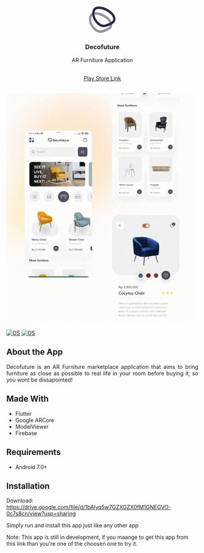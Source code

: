 <br />
<p align="center">
  <a href="https://github.com/nashirat/Decofuture">
    <img src="assets/images/newlogo.png" width="70" height="70"alt="Logo">
  </a>

  <h3 align="center">Decofuture</h3>
  <p align="center">
    AR Furniture Application
    <br>
    <br>
  </p>
</p>

<p align="center">
    <a href="https://play.google.com/store/apps/details?id=com.retruxstudio.decofuture2">Play Store Link</a>
    <br>
    <br>
  </p>
</p>

<p align="center">
  <img src="assets/images/deco.gif" alt="animated" />
</p>

[![OS](https://img.shields.io/badge/OS-Android-0E84E5)](#)
[![OS](https://img.shields.io/badge/-Flutter-41D0FD)](#)
## About the App

<p align="justify">Decofuture is an AR Furniture marketplace application that aims to bring furniture as close as possible to real life in your room before buying it, so you wont be dissapointed!
</p>

## Made With

- Flutter
- Google ARCore
- ModelViewer
- Firebase 

## Requirements

- Android 7.0+

## Installation

Download: https://drive.google.com/file/d/1bAlyq5w7GZXGZX0fM1GNEGVO-0c7s8cn/view?usp=sharing

Simply run and install this app just like any other app

Note: This app is still in development, if you maange to get this app from this link than you're one of the choosen one to try it.

